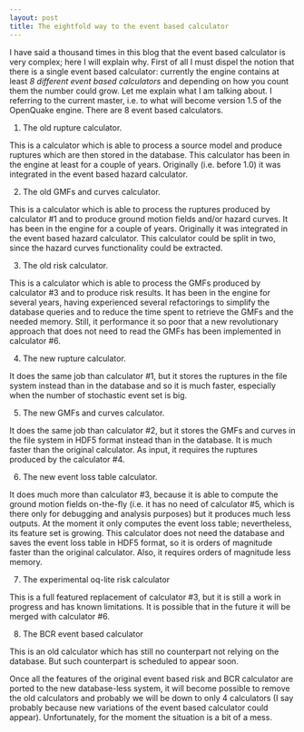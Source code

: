 ```yaml
---
layout: post
title: The eightfold way to the event based calculator
---
```


I have said a thousand times in this blog that the event based calculator
is very complex; here I will explain why. First of all I must dispel
the notion that there is a single event based calculator: currently
the engine contains at least *8 different event based calculators*
and depending on how you count them the number could grow.
Let me explain what I am talking about. I referring to the current
master, i.e. to what will become version 1.5 of the OpenQuake
engine. There are 8 event based calculators.

1. The old rupture calculator.

This is a calculator which is able to process a source model and
produce ruptures which are then stored in the database. This
calculator has been in the engine at least for a couple of
years. Originally (i.e. before 1.0) it was integrated in the event
based hazard calculator.

2. The old GMFs and curves calculator.

This is a calculator which is able to process the ruptures
produced by calculator #1 and to produce ground motion fields
and/or hazard curves. It has been in the engine for a couple
of years. Originally it was integrated in the event based hazard
calculator. This calculator could be split in two, since the
hazard curves functionality could be extracted.

3. The old risk calculator.

This is a calculator which is able to process the GMFs
produced by calculator #3 and to produce risk results. It has been in the
engine for several years, having experienced several refactorings to
simplify the database queries and to reduce the time spent to retrieve
the GMFs and the needed memory. Still, it performance it so poor
that a new revolutionary approach that does not need to read the
GMFs has been implemented in calculator #6.

4. The new rupture calculator.

It does the same job than calculator #1, but it stores the ruptures
in the file system instead than in the database and so it is
much faster, especially when the number of stochastic event set
is big.

5. The new GMFs and curves calculator.

It does the same job than calculator #2, but it stores the GMFs and
curves in the file system in HDF5 format instead than in the
database. It is much faster than the original calculator. As
input, it requires the ruptures produced by the calculator #4.

6. The new event loss table calculator.

It does much more than calculator #3, because it is able to compute
the ground motion fields on-the-fly (i.e. it has no need of calculator
#5, which is there only for debugging and analysis purposes) but
it produces much less outputs. At the moment it only computes
the event loss table; nevertheless, its feature set is growing. This
calculator does not need the database and saves the event loss table
in HDF5 format, so it is orders of magnitude faster than the original
calculator. Also, it requires orders of magnitude less memory.

7. The experimental oq-lite risk calculator

This is a full featured replacement of calculator #3, but it is still
a work in progress and has known limitations. It is possible that in
the future it will be merged with calculator #6.

8. The BCR event based calculator

This is an old calculator which has still no counterpart not relying
on the database. But such counterpart is scheduled to appear soon.

Once all the features of the original event based risk and BCR
calculator are ported to the new database-less system, it will become
possible to remove the old calculators and probably we will be down to
only 4 calculators (I say probably because new variations of the event
based calculator could appear). Unfortunately, for the moment the
situation is a bit of a mess.
